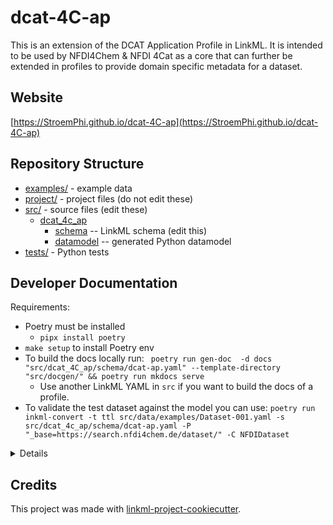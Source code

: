 # dcat-4C-ap

This is an extension of the DCAT Application Profile in LinkML. It is intended to be used by NFDI4Chem & NFDI 4Cat as a core that can further be extended in profiles to provide domain specific metadata for a dataset.

## Website

[https://StroemPhi.github.io/dcat-4C-ap](https://StroemPhi.github.io/dcat-4C-ap)

## Repository Structure

* [examples/](examples/) - example data
* [project/](project/) - project files (do not edit these)
* [src/](src/) - source files (edit these)
  * [dcat_4c_ap](src/dcat_4c_ap)
    * [schema](src/dcat_4c_ap/schema) -- LinkML schema
      (edit this)
    * [datamodel](src/dcat_4c_ap/datamodel) -- generated
      Python datamodel
* [tests/](tests/) - Python tests

## Developer Documentation

Requirements:
*  Poetry must be installed
   * `pipx install poetry`
*  `make setup` to install Poetry env
* To build the docs locally run: 
  ` poetry run gen-doc  -d docs "src/dcat_4C_ap/schema/dcat-ap.yaml" --template-directory "src/docgen/" && poetry run mkdocs serve`
  * Use another LinkML YAML in `src` if you want to build the docs of a profile.
* To validate the test dataset against the model you can use: `poetry run inkml-convert -t ttl src/data/examples/Dataset-001.yaml -s src/dcat_4c_ap/schema/dcat-ap.yaml -P "_base=https://search.nfdi4chem.de/dataset/" -C NFDIDataset`

<details>
Use the `make` command to generate project artefacts:

* `make all`: make everything
* `make deploy`: deploys site
</details>

## Credits

This project was made with
[linkml-project-cookiecutter](https://github.com/linkml/linkml-project-cookiecutter).
